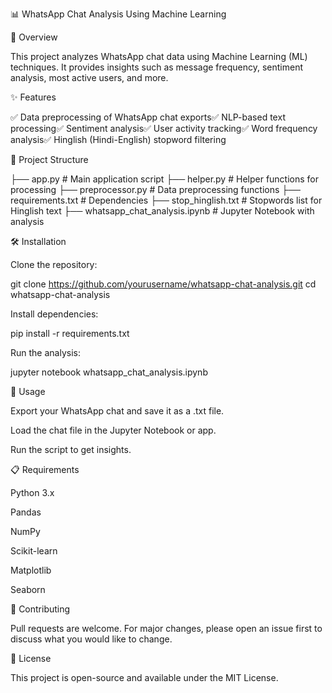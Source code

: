 📊 WhatsApp Chat Analysis Using Machine Learning

🚀 Overview

This project analyzes WhatsApp chat data using Machine Learning (ML) techniques. It provides insights such as message frequency, sentiment analysis, most active users, and more.

✨ Features

✅ Data preprocessing of WhatsApp chat exports✅ NLP-based text processing✅ Sentiment analysis✅ User activity tracking✅ Word frequency analysis✅ Hinglish (Hindi-English) stopword filtering

📂 Project Structure

├── app.py                  # Main application script
├── helper.py               # Helper functions for processing
├── preprocessor.py         # Data preprocessing functions
├── requirements.txt        # Dependencies
├── stop_hinglish.txt       # Stopwords list for Hinglish text
├── whatsapp_chat_analysis.ipynb  # Jupyter Notebook with analysis

🛠 Installation

Clone the repository:

git clone https://github.com/yourusername/whatsapp-chat-analysis.git
cd whatsapp-chat-analysis

Install dependencies:

pip install -r requirements.txt

Run the analysis:

jupyter notebook whatsapp_chat_analysis.ipynb

📌 Usage

Export your WhatsApp chat and save it as a .txt file.

Load the chat file in the Jupyter Notebook or app.

Run the script to get insights.

📋 Requirements

Python 3.x

Pandas

NumPy

Scikit-learn

Matplotlib

Seaborn

🤝 Contributing

Pull requests are welcome. For major changes, please open an issue first to discuss what you would like to change.

📜 License

This project is open-source and available under the MIT License.

